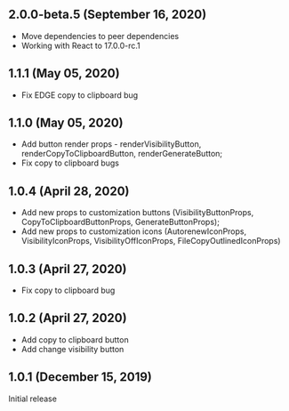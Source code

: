 ## 2.0.0-beta.5 (September 16, 2020)

* Move dependencies to peer dependencies
* Working with React to 17.0.0-rc.1

## 1.1.1 (May 05, 2020)

* Fix EDGE copy to clipboard bug

## 1.1.0 (May 05, 2020)

* Add button render props - renderVisibilityButton, renderCopyToClipboardButton, renderGenerateButton;
* Fix copy to clipboard bugs

## 1.0.4 (April 28, 2020)

* Add new props to customization buttons (VisibilityButtonProps, CopyToClipboardButtonProps, GenerateButtonProps);
* Add new props to customization icons (AutorenewIconProps, VisibilityIconProps, VisibilityOffIconProps, FileCopyOutlinedIconProps)

## 1.0.3 (April 27, 2020)

* Fix copy to clipboard bug

## 1.0.2 (April 27, 2020)

* Add copy to clipboard button
* Add change visibility button

## 1.0.1 (December 15, 2019)

Initial release